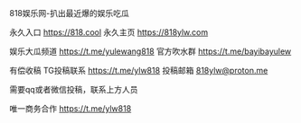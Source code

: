 
818娱乐网-扒出最近爆的娱乐吃瓜

永久入口  https://818.cool
永久主页 https://818ylw.com

娱乐大瓜频道   https://t.me/yulewang818
官方吹水群   https://t.me/bayibayulew

有偿收稿
TG投稿联系  https://t.me/ylw818
投稿邮箱  818ylw@proton.me

需要qq或者微信投稿，联系上方人员

唯一商务合作 https://t.me/ylw818
